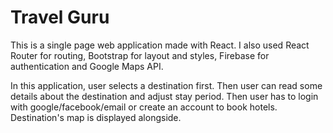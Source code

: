 # Travel Guru

This is a single page web application made with React. I also used React Router for routing, Bootstrap for layout and styles, Firebase for authentication and Google Maps API.

In this application, user selects a destination first. Then user can read some details about the destination and adjust stay period. Then user has to login with google/facebook/email or create an account to book hotels. Destination's map is displayed alongside.